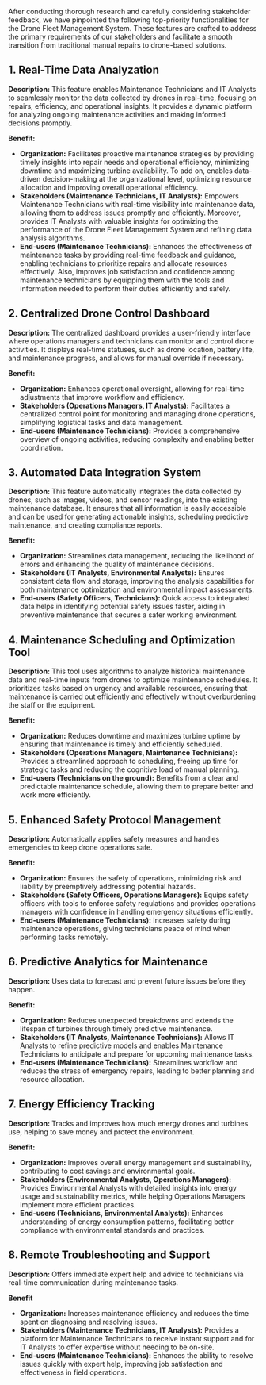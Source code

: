 After conducting thorough research and carefully considering stakeholder feedback, we have pinpointed the following top-priority functionalities for the Drone Fleet Management System. These features are crafted to address the primary requirements of our stakeholders and facilitate a smooth transition from traditional manual repairs to drone-based solutions.

## 1. Real-Time Data Analyzation
**Description:** This feature enables Maintenance Technicians and IT Analysts to seamlessly monitor the data collected by drones in real-time, focusing on repairs, efficiency, and operational insights. It provides a dynamic platform for analyzing ongoing maintenance activities and making informed decisions promptly.

****Benefit**:** 
- **Organization:** Facilitates proactive maintenance strategies by providing timely insights into repair needs and operational efficiency, minimizing downtime and maximizing turbine availability. To add on, enables data-driven decision-making at the organizational level, optimizing resource allocation and improving overall operational efficiency.
- **Stakeholders (Maintenance Technicians, IT Analysts):** Empowers Maintenance Technicians with real-time visibility into maintenance data, allowing them to address issues promptly and efficiently. Moreover, provides IT Analysts with valuable insights for optimizing the performance of the Drone Fleet Management System and refining data analysis algorithms.
- **End-users (Maintenance Technicians):** Enhances the effectiveness of maintenance tasks by providing real-time feedback and guidance, enabling technicians to prioritize repairs and allocate resources effectively. Also, improves job satisfaction and confidence among maintenance technicians by equipping them with the tools and information needed to perform their duties efficiently and safely.

## 2. Centralized Drone Control Dashboard
**Description:** The centralized dashboard provides a user-friendly interface where operations managers and technicians can monitor and control drone activities. It displays real-time statuses, such as drone location, battery life, and maintenance progress, and allows for manual override if necessary.

****Benefit**:**
- **Organization:** Enhances operational oversight, allowing for real-time adjustments that improve workflow and efficiency.
- **Stakeholders (Operations Managers, IT Analysts):** Facilitates a centralized control point for monitoring and managing drone operations, simplifying logistical tasks and data management.
- **End-users (Maintenance Technicians):** Provides a comprehensive overview of ongoing activities, reducing complexity and enabling better coordination.

## 3. Automated Data Integration System

**Description:** This feature automatically integrates the data collected by drones, such as images, videos, and sensor readings, into the existing maintenance database. It ensures that all information is easily accessible and can be used for generating actionable insights, scheduling predictive maintenance, and creating compliance reports.

****Benefit**:**
- **Organization:** Streamlines data management, reducing the likelihood of errors and enhancing the quality of maintenance decisions.
- **Stakeholders (IT Analysts, Environmental Analysts):** Ensures consistent data flow and storage, improving the analysis capabilities for both maintenance optimization and environmental impact assessments.
- **End-users (Safety Officers, Technicians):** Quick access to integrated data helps in identifying potential safety issues faster, aiding in preventive maintenance that secures a safer working environment.

## 4. Maintenance Scheduling and Optimization Tool
**Description:** This tool uses algorithms to analyze historical maintenance data and real-time inputs from drones to optimize maintenance schedules. It prioritizes tasks based on urgency and available resources, ensuring that maintenance is carried out efficiently and effectively without overburdening the staff or the equipment.

**Benefit:**
- **Organization:** Reduces downtime and maximizes turbine uptime by ensuring that maintenance is timely and efficiently scheduled.
- **Stakeholders (Operations Managers, Maintenance Technicians):** Provides a streamlined approach to scheduling, freeing up time for strategic tasks and reducing the cognitive load of manual planning.
- **End-users (Technicians on the ground):** Benefits from a clear and predictable maintenance schedule, allowing them to prepare better and work more efficiently.

## 5. Enhanced Safety Protocol Management
**Description:** Automatically applies safety measures and handles emergencies to keep drone operations safe.

**Benefit:**
- **Organization:** Ensures the safety of operations, minimizing risk and liability by preemptively addressing potential hazards.
- **Stakeholders (Safety Officers, Operations Managers):** Equips safety officers with tools to enforce safety regulations and provides operations managers with confidence in handling emergency situations efficiently.
- **End-users (Maintenance Technicians):** Increases safety during maintenance operations, giving technicians peace of mind when performing tasks remotely.

## 6. Predictive Analytics for Maintenance
**Description:** Uses data to forecast and prevent future issues before they happen.

**Benefit:** 
- **Organization:** Reduces unexpected breakdowns and extends the lifespan of turbines through timely predictive maintenance.
- **Stakeholders (IT Analysts, Maintenance Technicians):** Allows IT Analysts to refine predictive models and enables Maintenance Technicians to anticipate and prepare for upcoming maintenance tasks.
- **End-users (Maintenance Technicians):** Streamlines workflow and reduces the stress of emergency repairs, leading to better planning and resource allocation.

## 7. Energy Efficiency Tracking
**Description:**  Tracks and improves how much energy drones and turbines use, helping to save money and protect the environment.

**Benefit:**
- **Organization:** Improves overall energy management and sustainability, contributing to cost savings and environmental goals.
- **Stakeholders (Environmental Analysts, Operations Managers):** Provides Environmental Analysts with detailed insights into energy usage and sustainability metrics, while helping Operations Managers implement more efficient practices.
- **End-users (Technicians, Environmental Analysts):** Enhances understanding of energy consumption patterns, facilitating better compliance with environmental standards and practices.

## 8. Remote Troubleshooting and Support
**Description:** Offers immediate expert help and advice to technicians via real-time communication during maintenance tasks.

**Benefit**
- **Organization:** Increases maintenance efficiency and reduces the time spent on diagnosing and resolving issues.
- **Stakeholders (Maintenance Technicians, IT Analysts):** Provides a platform for Maintenance Technicians to receive instant support and for IT Analysts to offer expertise without needing to be on-site.
- **End-users (Maintenance Technicians):** Enhances the ability to resolve issues quickly with expert help, improving job satisfaction and effectiveness in field operations.




